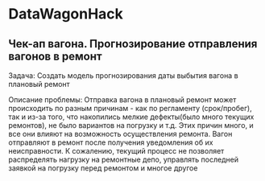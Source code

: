 # DataWagonHack
## Чек-ап вагона. Прогнозирование отправления вагонов в ремонт

Задача: Создать модель прогнозирования даты выбытия вагона в плановый ремонт

Описание проблемы: Отправка вагона в плановый ремонт может происходить по разным причинам - как по регламенту (срок/пробег), так и из-за того, что накопились мелкие дефекты(было много текущих ремонтов), не было вариантов на погрузку и т.д. Этих причин много, и все они влияют на возможность осуществления ремонта.
Вагон отправляют в ремонт после получения уведомления об их неисправности. К сожалению, текущий процесс не позволяет распределять нагрузку на ремонтные депо, управлять последней заявкой на погрузку перед ремонтом и многое другое

